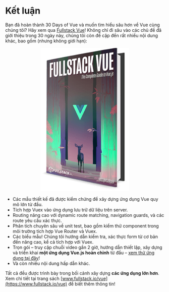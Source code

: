 # Kết luận

Bạn đã hoàn thành 30 Days of Vue và muốn tìm hiểu sâu hơn về Vue cùng chúng tôi? Hãy xem qua [Fullstack Vue](https://www.fullstack.io/vue/)! Không chỉ đi sâu vào các chủ đề đã giới thiệu trong 30 ngày này, chúng tôi còn đề cập đến rất nhiều nội dung khác, bao gồm (nhưng không giới hạn):

<p align="center">
  <img src="./day-30/public/assets/fullstack-vue-cover.png" />
</p>

- Các mẫu thiết kế đã được kiểm chứng để xây dựng ứng dụng Vue quy mô lớn từ đầu.
- Tích hợp Vuex vào ứng dụng lưu trữ dữ liệu trên server.
- Routing nâng cao với dynamic route matching, navigation guards, và các route yêu cầu xác thực.
- Phân tích chuyên sâu về unit test, bao gồm kiểm thử component trong môi trường tích hợp Vue Router và Vuex.
- Các biểu mẫu! Chúng tôi hướng dẫn kiểm tra, xác thực form từ cơ bản đến nâng cao, kể cả tích hợp với Vuex.
- Trọn gói – truy cập chuỗi video gần 2 giờ, hướng dẫn thiết lập, xây dựng và triển khai **một ứng dụng Vue.js hoàn chỉnh** từ đầu – [xem thử ứng dụng tại đây](https://www.simplecoincap.com/)!
- Và còn nhiều nội dung hấp dẫn khác.

Tất cả đều được trình bày trong bối cảnh xây dựng **các ứng dụng lớn hơn**. Xem chi tiết tại trang sách [www.fullstack.io/vue](https://www.fullstack.io/vue) để biết thêm thông tin!
